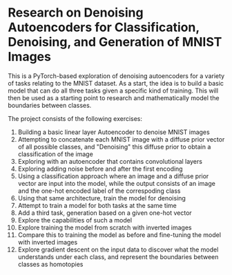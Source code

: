 # Research on Denoising Autoencoders for Classification, Denoising, and Generation of MNIST Images

This is a PyTorch-based exploration of denoising autoencoders for a variety of tasks relating to the MNIST dataset.
As a start, the idea is to build a basic model that can do all three tasks given a specific kind of training. This will then be used as a starting point to research and mathematically model the boundaries between classes.

The project consists of the following exercises:

1. Building a basic linear layer Autoencoder to denoise MNIST images
2. Attempting to concatenate each MNIST image with a diffuse prior vector of all possible classes, and "Denoising" this diffuse prior to obtain a classification of the image
3. Exploring with an autoencoder that contains convolutional layers
4. Exploring adding noise before and after the first encoding
5. Using a classification approach where an image and a diffuse prior vector are input into the model, while the output consists of an image and the one-hot encoded label of the correspoding class
6. Using that same architecture, train the model for denoising
7. Attempt to train a model for both tasks at the same time
8. Add a third task, generation based on a given one-hot vector
9. Explore the capabilities of such a model
10. Explore training the model from scratch with inverted images
11. Compare this to training the model as before and fine-tuning the model with inverted images
12. Explore gradient descent on the input data to discover what the model understands under each class, and represent the boundaries between classes as homotopies
